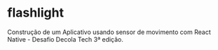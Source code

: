 # flashlight

Construção de um Aplicativo usando sensor de movimento com React Native - Desafio Decola Tech 3ª edição.
